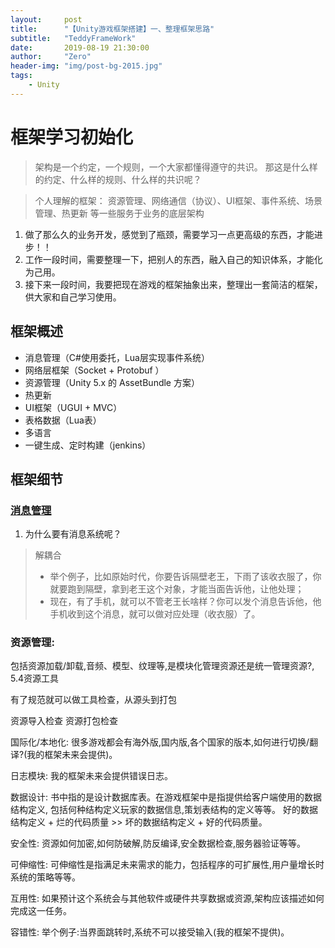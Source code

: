 ```yaml
---
layout:     post
title:      "【Unity游戏框架搭建】一、整理框架思路"
subtitle:   "TeddyFrameWork"
date:       2019-08-19 21:30:00
author:     "Zero"
header-img: "img/post-bg-2015.jpg"
tags:
    - Unity
---
```


# 框架学习初始化
> 架构是一个约定，一个规则，一个大家都懂得遵守的共识。
那这是什么样的约定、什么样的规则、什么样的共识呢？

> 个人理解的框架： 
资源管理、网络通信（协议）、UI框架、事件系统、场景管理、热更新
等一些服务于业务的底层架构

1. 做了那么久的业务开发，感觉到了瓶颈，需要学习一点更高级的东西，才能进步！！
2. 工作一段时间，需要整理一下，把别人的东西，融入自己的知识体系，才能化为己用。
3. 接下来一段时间，我要把现在游戏的框架抽象出来，整理出一套简洁的框架，供大家和自己学习使用。

## 框架概述

- 消息管理（C#使用委托，Lua层实现事件系统）
- 网络层框架（Socket + Protobuf ）
- 资源管理（Unity 5.x 的 AssetBundle 方案）
- 热更新
- UI框架（UGUI + MVC）
- 表格数据（Lua表）
- 多语言
- 一键生成、定时构建（jenkins）

## 框架细节

### [消息管理]()
1. 为什么要有消息系统呢？
> 解耦合
>- 举个例子，比如原始时代，你要告诉隔壁老王，下雨了该收衣服了，你就要跑到隔壁，拿到老王这个对象，才能当面告诉他，让他处理；
>- 现在，有了手机，就可以不管老王长啥样？你可以发个消息告诉他，他手机收到这个消息，就可以做对应处理（收衣服）了。 


### 资源管理:
包括资源加载/卸载,音频、模型、纹理等,是模块化管理资源还是统一管理资源?,
5.4资源工具

有了规范就可以做工具检查，从源头到打包

资源导入检查
资源打包检查

国际化/本地化:
很多游戏都会有海外版,国内版,各个国家的版本,如何进行切换/翻译?(我的框架未来会提供)。

日志模块:
我的框架未来会提供错误日志。

数据设计:
书中指的是设计数据库表。在游戏框架中是指提供给客户端使用的数据结构定义,
包括何种结构定义玩家的数据信息,策划表结构的定义等等。
好的数据结构定义 + 烂的代码质量 >> 坏的数据结构定义 + 好的代码质量。

安全性:
资源如何加密,如何防破解,防反编译,安全数据检查,服务器验证等等。

可伸缩性:
可伸缩性是指满足未来需求的能力，包括程序的可扩展性,用户量增长时系统的策略等等。

互用性:
如果预计这个系统会与其他软件或硬件共享数据或资源,架构应该描述如何完成这一任务。

容错性:
举个例子:当界面跳转时,系统不可以接受输入(我的框架不提供)。